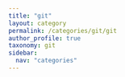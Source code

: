```yaml
---
title: "git"
layout: category
permalink: /categories/git/git
author_profile: true
taxonomy: git
sidebar:
  nav: "categories"
---
```

